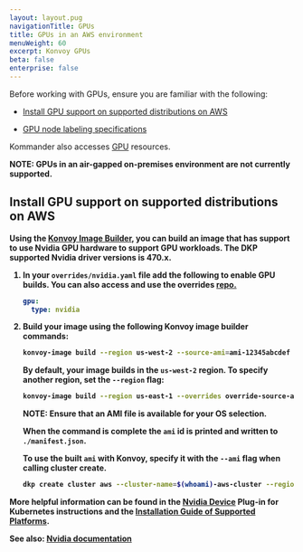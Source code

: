 ```yaml
---
layout: layout.pug
navigationTitle: GPUs
title: GPUs in an AWS environment
menuWeight: 60
excerpt: Konvoy GPUs
beta: false
enterprise: false
---
```


<!-- markdownlint-disable MD004 MD007 MD025 MD030 -->

Before working with GPUs, ensure you are familiar with the following:

- [Install GPU support on supported distributions on AWS](#install-gpu-support-on-supported-distributions-on-aws)

- [GPU node labeling specifications](./gpu-node-labels)

Kommander also accesses [GPU](/dkp/kommander/2.1/gpu/) resources.

<p class="message--note"><strong>NOTE: GPUs in an air-gapped on-premises environment are not currently supported.</p>

## Install GPU support on supported distributions on AWS

Using the [Konvoy Image Builder](../../../image-builder), you can build an image that has support to use Nvidia GPU hardware to support GPU workloads. The DKP supported Nvidia driver versions is 470.x.

1. In your `overrides/nvidia.yaml` file add the following to enable GPU builds. You can also access and use the overrides [repo.](https://github.com/mesosphere/konvoy-image-builder/tree/main/overrides)

    ```yaml
    gpu:
      type: nvidia
    ```

1. Build your image using the following Konvoy image builder commands:

    ```bash
    konvoy-image build --region us-west-2 --source-ami=ami-12345abcdef images/ami/centos-7.yaml --overrides overrides/nvidia.yaml
    ```

    By default, your image builds in the `us-west-2` region. To specify another region, set the `--region` flag:

    ```bash
    konvoy-image build --region us-east-1 --overrides override-source-ami.yaml images/ami/<Your OS>.yaml
    ```

    <p class="message--note"><strong>NOTE: </strong>Ensure that an AMI file is available for your OS selection.</p>

    When the command is complete the `ami` id is printed and written to `./manifest.json`.

    To use the built `ami` with Konvoy, specify it with the `--ami` flag when calling cluster create.

    ```bash
    dkp create cluster aws --cluster-name=$(whoami)-aws-cluster --region us-west-2 --ami <ami>
    ```

More helpful information can be found in the [Nvidia Device](https://github.com/NVIDIA/k8s-device-plugin/blob/master/README.md) Plug-in for Kubernetes instructions and the [Installation Guide of Supported Platforms](https://docs.nvidia.com/datacenter/cloud-native/container-toolkit/install-guide.html).

See also: [Nvidia documentation](https://nvidia.custhelp.com/app/answers/detail/a_id/131/kw/driver%20installation%20docs/related/1)
